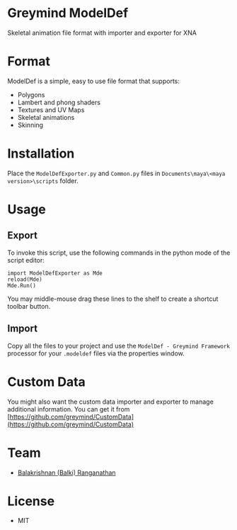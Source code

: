 # Greymind ModelDef
Skeletal animation file format with importer and exporter for XNA

# Format
ModelDef is a simple, easy to use file format that supports:
* Polygons
* Lambert and phong shaders
* Textures and UV Maps
* Skeletal animations
* Skinning

# Installation
Place the `ModelDefExporter.py` and `Common.py` files in `Documents\maya\<maya version>\scripts` folder.

# Usage

## Export
To invoke this script, use the following commands in the python mode of the script editor:
```
import ModelDefExporter as Mde
reload(Mde)
Mde.Run()
```
You may middle-mouse drag these lines to the shelf to create a shortcut toolbar button.

## Import
Copy all the files to your project and use the `ModelDef - Greymind Framework` processor for your `.modeldef` files via the properties window.

# Custom Data
You might also want the custom data importer and exporter to manage additional information. You can get it from [https://github.com/greymind/CustomData](https://github.com/greymind/CustomData)

# Team
* [Balakrishnan (Balki) Ranganathan](http://greymind.com)

# License
* MIT
